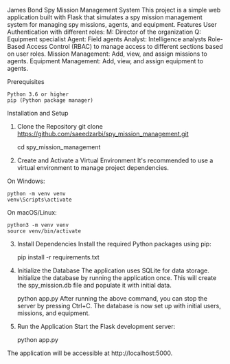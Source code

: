 James Bond Spy Mission Management System
This project is a simple web application built with Flask that simulates a spy mission management system for managing spy missions, agents, and equipment.
Features
User Authentication with different roles:
M: Director of the organization
Q: Equipment specialist
Agent: Field agents
Analyst: Intelligence analysts
Role-Based Access Control (RBAC) to manage access to different sections based on user roles.
Mission Management: Add, view, and assign missions to agents.
Equipment Management: Add, view, and assign equipment to agents.

Prerequisites

    Python 3.6 or higher
    pip (Python package manager)

Installation and Setup

1. Clone the Repository
   git clone https://github.com/saeedzarbi/spy_mission_management.git
   
   cd spy_mission_management

3. Create and Activate a Virtual Environment
It's recommended to use a virtual environment to manage project dependencies.

On Windows:

    python -m venv venv
    venv\Scripts\activate

On macOS/Linux:

    python3 -m venv venv
    source venv/bin/activate

3. Install Dependencies
Install the required Python packages using pip:

    pip install -r requirements.txt

4. Initialize the Database
The application uses SQLite for data storage. Initialize the database by running the application once. This will create the spy_mission.db file and populate it with initial data.

    python app.py
After running the above command, you can stop the server by pressing Ctrl+C. The database is now set up with initial users, missions, and equipment.

6. Run the Application
Start the Flask development server:

    python app.py

The application will be accessible at http://localhost:5000.
